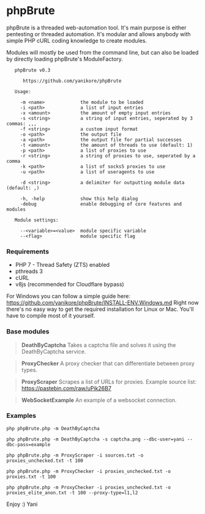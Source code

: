 # phpBrute

phpBrute is a threaded web-automation tool. It's main purpose is either pentesting or threaded automation. It's modular and allows anybody with simple PHP cURL coding knowledge to create modules.

Modules will mostly be used from the command line, but can also be loaded by directly loading phpBrute's ModuleFactory.

```
   phpBrute v0.3
   
      https://github.com/yanikore/phpBrute

   Usage:
   
     -m <name>             the module to be loaded
     -i <path>             a list of input entries
     -x <amount>           the amount of empty input entries
     -s <string>           a string of input entries, seperated by 3 commas: ,,,
     -f <string>           a custom input format
     -o <path>             the output file
     -a <path>             the output file for partial successes
     -t <amount>           the amount of threads to use (default: 1)
     -p <path>             a list of proxies to use
     -r <string>           a string of proxies to use, seperated by a comma
     -k <path>             a list of socks5 proxies to use
     -u <path>             a list of useragents to use

     -d <string>           a delimiter for outputting module data (default: ,)

     -h, -help             show this help dialog
     -debug                enable debugging of core features and modules

   Module settings:
   
     --<variable>=<value>  module specific variable
     --<flag>              module specific flag
``` 

### Requirements
- PHP 7 - Thread Safety (ZTS) enabled
- pthreads 3
- cURL
- v8js (recommended for Cloudflare bypass)

For Windows you can follow a simple guide here: https://github.com/yanikore/phpBrute/INSTALL-ENV.Windows.md
Right now there's no easy way to get the required installation for Linux or Mac. You'll have to compile most of it yourself.

### Base modules

> **DeathByCaptcha**
> Takes a captcha file and solves it using the DeathByCaptcha service.

> **ProxyChecker**
> A proxy checker that can differentiate between proxy types.

> **ProxyScraper**
> Scrapes a list of URLs for proxies.
> Example source list: https://pastebin.com/raw/uPik26B7

> **WebSocketExample**
> An example of a websocket connection.

### Examples
```
php phpBrute.php -m DeathByCaptcha

php phpBrute.php -m DeathByCaptcha -s captcha.png --dbc-user=yani --dbc-pass=example

php phpBrute.php -m ProxyScraper -i sources.txt -o proxies_unchecked.txt -t 100

php phpBrute.php -m ProxyChecker -i proxies_unchecked.txt -o proxies.txt -t 100

php phpBrute.php -m ProxyChecker -i proxies_unchecked.txt -o proxies_elite_anon.txt -t 100 --proxy-type=l1,l2
```

Enjoy :)
Yani